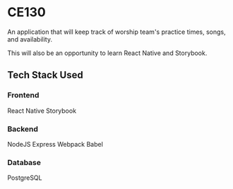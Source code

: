 # CE130
An application that will keep track of worship team's practice times, songs, and availability.

This will also be an opportunity to learn React Native and Storybook.

## Tech Stack Used

### Frontend
React Native
Storybook

### Backend
NodeJS
Express
Webpack
Babel

### Database
PostgreSQL
